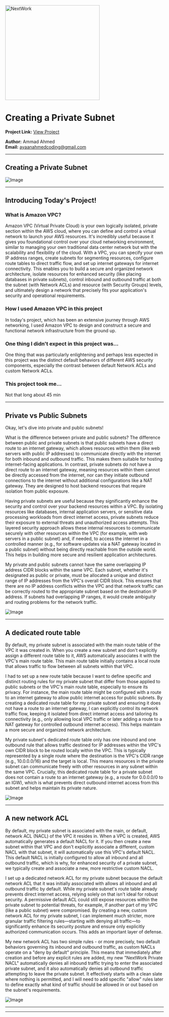 <img src="https://cdn.prod.website-files.com/677c400686e724409a5a7409/6790ad949cf622dc8dcd9fe4_nextwork-logo-leather.svg" alt="NextWork" width="300" />

# Creating a Private Subnet

**Project Link:** [View Project](http://learn.nextwork.org/projects/aws-networks-private)

**Author:** Ammad Ahmed  
**Email:** ayaanahmedcoding@gmail.com

---

## Creating a Private Subnet

![Image](http://learn.nextwork.org/inspired_gold_shy_gazelle/uploads/aws-networks-private_afe1fdbd)

---

## Introducing Today's Project!

### What is Amazon VPC?

Amazon VPC (Virtual Private Cloud) is your own logically isolated, private section within the AWS cloud, where you can define and control a virtual network to launch your AWS resources. It's incredibly useful because it gives you foundational control over your cloud networking environment, similar to managing your own traditional data center network but with the scalability and flexibility of the cloud. With a VPC, you can specify your own IP address ranges, create subnets for segmenting resources, configure route tables to direct traffic flow, and set up internet gateways for internet connectivity. This enables you to build a secure and organized network architecture, isolate resources for enhanced security (like placing databases in private subnets), control inbound and outbound traffic at both the subnet (with Network ACLs) and resource (with Security Groups) levels, and ultimately design a network that precisely fits your application's security and operational requirements.

### How I used Amazon VPC in this project

In today's project, which has been an extensive journey through AWS networking, I used Amazon VPC to design and construct a secure and functional network infrastructure from the ground up. 

### One thing I didn't expect in this project was...

One thing that was particularly enlightening and perhaps less expected in this project was the distinct default behaviors of different AWS security components, especially the contrast between default Network ACLs and custom Network ACLs.

### This project took me...

Not that long about 45 min 

---

## Private vs Public Subnets

Okay, let's dive into private and public subnets!

What is the difference between private and public subnets?
The difference between public and private subnets is that public subnets have a direct route to an internet gateway, which allows resources within them (like web servers with public IP addresses) to communicate directly with the internet for both inbound and outbound traffic. This makes them suitable for hosting internet-facing applications. In contrast, private subnets do not have a direct route to an internet gateway, meaning resources within them cannot be directly accessed from the internet, nor can they initiate outbound connections to the internet without additional configurations like a NAT gateway. They are designed to host backend resources that require isolation from public exposure.

Having private subnets are useful because they significantly enhance the security and control over your backend resources within a VPC. By isolating resources like databases, internal application servers, or sensitive data processing workloads from direct internet access, private subnets reduce their exposure to external threats and unauthorized access attempts. This layered security approach allows these internal resources to communicate securely with other resources within the VPC (for example, with web servers in a public subnet) and, if needed, to access the internet in a controlled manner (e.g., for software updates via a NAT gateway located in a public subnet) without being directly reachable from the outside world. This helps in building more secure and resilient application architectures.

My private and public subnets cannot have the same overlapping IP address CIDR blocks within the same VPC. Each subnet, whether it's designated as public or private, must be allocated a unique and distinct range of IP addresses from the VPC's overall CIDR block. This ensures that there are no IP address conflicts within the VPC and that network traffic can be correctly routed to the appropriate subnet based on the destination IP address. If subnets had overlapping IP ranges, it would create ambiguity and routing problems for the network traffic.

![Image](http://learn.nextwork.org/inspired_gold_shy_gazelle/uploads/aws-networks-private_afe1fdbd)

---

## A dedicated route table

By default, my private subnet is associated with the main route table of the VPC it was created in. When you create a new subnet and don't explicitly assign a different route table to it, AWS automatically associates it with the VPC's main route table. This main route table initially contains a local route that allows traffic to flow between all subnets within that VPC.

I had to set up a new route table because I want to define specific and distinct routing rules for my private subnet that differ from those applied to public subnets or the VPC's main route table, especially to ensure its privacy. For instance, the main route table might be configured with a route to an internet gateway to allow public internet access for public subnets. By creating a dedicated route table for my private subnet and ensuring it does not have a route to an internet gateway, I can explicitly control its network traffic flow, keeping it isolated from direct internet access and tailoring its connectivity (e.g., only allowing local VPC traffic or later adding a route to a NAT gateway for controlled outbound internet access). This helps maintain a more secure and organized network architecture.

My private subnet's dedicated route table only has one inbound and one outbound rule that allows traffic destined for IP addresses within the VPC's own CIDR block to be routed locally within the VPC. This is typically represented by a single route where the destination is the VPC's CIDR range (e.g., 10.0.0.0/16) and the target is local. This means resources in the private subnet can communicate freely with other resources in any subnet within the same VPC. Crucially, this dedicated route table for a private subnet does not contain a route to an internet gateway (e.g., a route for 0.0.0.0/0 to an IGW), which is what prevents direct outbound internet access from this subnet and helps maintain its private nature.

![Image](http://learn.nextwork.org/inspired_gold_shy_gazelle/uploads/aws-networks-private_b4b904b5)

---

## A new network ACL

By default, my private subnet is associated with the main, or default, network ACL (NACL) of the VPC it resides in. When a VPC is created, AWS automatically generates a default NACL for it. If you then create a new subnet within that VPC and don't explicitly associate a different, custom NACL with that subnet, it will automatically use this VPC's default NACL. This default NACL is initially configured to allow all inbound and all outbound traffic, which is why, for enhanced security of a private subnet, we typically create and associate a new, more restrictive custom NACL. 

I set up a dedicated network ACL for my private subnet because the default network ACL that it was initially associated with allows all inbound and all outbound traffic by default. While my private subnet's route table already prevents direct internet access, relying solely on that isn't ideal for robust security. A permissive default ACL could still expose resources within the private subnet to potential threats, for example, if another part of my VPC (like a public subnet) were compromised. By creating a new, custom network ACL for my private subnet, I can implement much stricter, more granular traffic filtering rules—starting with denying all traffic—to significantly enhance its security posture and ensure only explicitly authorized communication occurs. This adds an important layer of defense. 

My new network ACL has two simple rules - or more precisely, two default behaviors governing its inbound and outbound traffic, as custom NACLs operate on a "deny by default" principle. This means that immediately after creation and before any explicit rules are added, my new "NextWork Private NACL" automatically denies all inbound traffic trying to enter the associated private subnet, and it also automatically denies all outbound traffic attempting to leave the private subnet. It effectively starts with a clean slate where nothing is permitted, and I will need to add specific "allow" rules later to define exactly what kind of traffic should be allowed in or out based on the subnet's requirements. 

![Image](http://learn.nextwork.org/inspired_gold_shy_gazelle/uploads/aws-networks-private_1ed2cb07)

---

---
